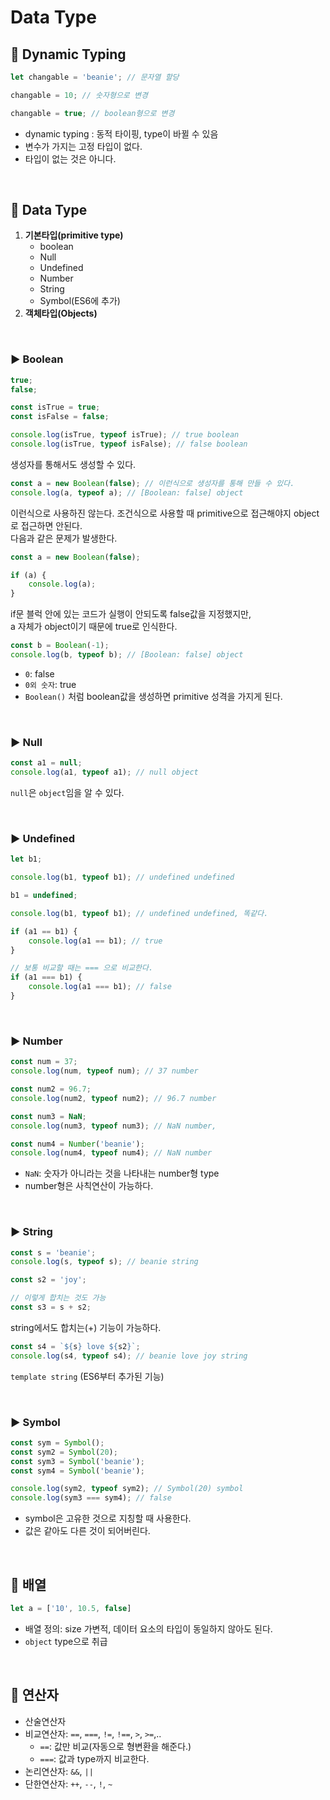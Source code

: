 # Data Type

## 🔖 Dynamic Typing

```js
let changable = 'beanie'; // 문자열 할당

changable = 10; // 숫자형으로 변경

changable = true; // boolean형으로 변경
```
- dynamic typing : 동적 타이핑, type이 바뀔 수 있음
- 변수가 가지는 고정 타입이 없다.
- 타입이 없는 것은 아니다.

<br>

## 🔖 Data Type

1. **기본타입(primitive type)**
   - boolean
   - Null
   - Undefined
   - Number
   - String
   - Symbol(ES6에 추가)
2. **객체타입(Objects)**

<br>

### ▶ Boolean

```js
true;
false; 

const isTrue = true;
const isFalse = false;

console.log(isTrue, typeof isTrue); // true boolean
console.log(isTrue, typeof isFalse); // false boolean
```

생성자를 통해서도 생성할 수 있다.
```js
const a = new Boolean(false); // 이런식으로 생성자를 통해 만들 수 있다.
console.log(a, typeof a); // [Boolean: false] object
```
이런식으로 사용하진 않는다. 조건식으로 사용할 때 primitive으로 접근해야지 object로 접근하면 안된다.  
다음과 같은 문제가 발생한다.

```js
const a = new Boolean(false);

if (a) {
    console.log(a);
}
```
if문 블럭 안에 있는 코드가 실행이 안되도록 false값을 지정했지만,  
a 자체가 object이기 때문에 true로 인식한다.

```js
const b = Boolean(-1);
console.log(b, typeof b); // [Boolean: false] object
```
- `0`: false
- `0외 숫자`: true
- `Boolean()` 처럼 boolean값을 생성하면 primitive 성격을 가지게 된다.
<br>

### ▶ Null

```js
const a1 = null;
console.log(a1, typeof a1); // null object
```
`null`은 `object`임을 알 수 있다.

<br>

### ▶ Undefined

```js
let b1;

console.log(b1, typeof b1); // undefined undefined

b1 = undefined;

console.log(b1, typeof b1); // undefined undefined, 똑같다.

if (a1 == b1) {
    console.log(a1 == b1); // true
}

// 보통 비교할 때는 === 으로 비교한다. 
if (a1 === b1) {
    console.log(a1 === b1); // false
}
```

<br>

### ▶ Number

```js
const num = 37;
console.log(num, typeof num); // 37 number

const num2 = 96.7; 
console.log(num2, typeof num2); // 96.7 number

const num3 = NaN;
console.log(num3, typeof num3); // NaN number, 

const num4 = Number('beanie');
console.log(num4, typeof num4); // NaN number
```
- `NaN`: 숫자가 아니라는 것을 나타내는 number형 type
- number형은 사칙연산이 가능하다.

<br>

### ▶ String

```js
const s = 'beanie';
console.log(s, typeof s); // beanie string

const s2 = 'joy';

// 이렇게 합치는 것도 가능
const s3 = s + s2;
```
string에서도 합치는(+) 기능이 가능하다.

```js
const s4 = `${s} love ${s2}`;
console.log(s4, typeof s4); // beanie love joy string
```
`template string` (ES6부터 추가된 기능)

<br>

### ▶ Symbol
```js
const sym = Symbol();
const sym2 = Symbol(20);
const sym3 = Symbol('beanie');
const sym4 = Symbol('beanie');

console.log(sym2, typeof sym2); // Symbol(20) symbol
console.log(sym3 === sym4); // false
```
- symbol은 고유한 것으로 지칭할 때 사용한다.
- 값은 같아도 다른 것이 되어버린다.

<br>

## 🔖 배열

```js
let a = ['10', 10.5, false]
```
- 배열 정의: size 가변적, 데이터 요소의 타입이 동일하지 않아도 된다.
- `object` type으로 취급

<br>

## 🔖 연산자

- 산술연산자
- 비교연산자: `==`, `===`, `!=`, `!==`, `>`, `>=`,..
  - `==`: 값만 비교(자동으로 형변환을 해준다.)
  - `===`: 값과 type까지 비교한다.
- 논리연산자: `&&`, `||`
- 단한연산자: `++`, `--`, `!`, `~`

